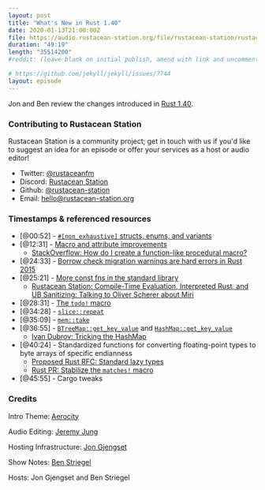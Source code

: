 ```yaml
---
layout: post
title: "What's New in Rust 1.40"
date: 2020-01-13T21:00:00Z
file: https://audio.rustacean-station.org/file/rustacean-station/rustacean-station-e010-rust-1.40.0.mp3
duration: "49:19"
length: "35514200"
#reddit: (leave blank on initial publish, amend with link and uncomment this line after Reddit thread has been posted)

# https://github.com/jekyll/jekyll/issues/7744
layout: episode
---
```


Jon and Ben review the changes introduced in [Rust 1.40](https://blog.rust-lang.org/2019/12/19/Rust-1.40.0.html).

<!--
The episode introduction goes here.
The first paragraph should ideally be short, and is used in various
places as a "short description" for the episode. Any subsequent
paragraphs show up as "expanded description".
-->

### Contributing to Rustacean Station

<!-- You can probably leave this as-is -->

Rustacean Station is a community project; get in touch with us if you'd like to suggest an idea for an episode or offer your services as a host or audio editor!

 - Twitter: [@rustaceanfm](https://twitter.com/rustaceanfm)
 - Discord: [Rustacean Station](https://discord.gg/cHc3Gyc)
 - Github: [@rustacean-station](https://github.com/rustacean-station/)
 - Email: [hello@rustacean-station.org](mailto:hello@rustacean-station.org)

### Timestamps & referenced resources

- [@00:52] - [`#[non_exhaustive]` structs, enums, and variants](https://blog.rust-lang.org/2019/12/19/Rust-1.40.0.html#[non_exhaustive]-structs,-enums,-and-variants)
- [@12:31] - [Macro and attribute improvements](https://blog.rust-lang.org/2019/12/19/Rust-1.40.0.html#macro-and-attribute-improvements)
    - [StackOverflow: How do I create a function-like procedural macro?](https://stackoverflow.com/questions/58922119/how-do-i-create-a-function-like-procedural-macro)
- [@24:33] - [Borrow check migration warnings are hard errors in Rust 2015](https://blog.rust-lang.org/2019/12/19/Rust-1.40.0.html#borrow-check-migration-warnings-are-hard-errors-in-rust-2015)
- [@25:21] - [More const fns in the standard library](https://blog.rust-lang.org/2019/12/19/Rust-1.40.0.html#macro-and-attribute-improvements)
    - [Rustacean Station: Compile-Time Evaluation, Interpreted Rust, and UB Sanitizing: Talking to Oliver Scherer about Miri](https://rustacean-station.org/episode/008-oli-miri/)
- [@28:31] - [The `todo!` macro](https://doc.rust-lang.org/std/macro.todo.html)
- [@34:28] - [`slice::repeat`](https://doc.rust-lang.org/std/primitive.slice.html#method.repeat)
- [@35:09] - [`mem::take`](https://doc.rust-lang.org/std/mem/fn.take.html)
- [@36:55] - [`BTreeMap::get_key_value`](https://doc.rust-lang.org/std/collections/struct.BTreeMap.html#method.get_key_value) and [`HashMap::get_key_value`](https://doc.rust-lang.org/std/collections/struct.HashMap.html#method.get_key_value)
    - [Ivan Dubrov: Tricking the HashMap](http://idubrov.name/rust/2018/06/01/tricking-the-hashmap.html)
- [@40:24] - Standardized functions for converting floating-point types to byte arrays of specific endianness
    - [Proposed Rust RFC: Standard lazy types](https://github.com/rust-lang/rfcs/pull/2788)
    - [Rust PR: Stabilize the `matches!` macro](https://github.com/rust-lang/rust/pull/67659)
- [@45:55] - Cargo tweaks

<!--
In this section, leave timestamped notes of the form:

 - [@HH:MM:SS] - Topic at first timestamp
 - [@HH:MM:SS] - Topic at second timestamp
     - A link to additional material discussed during the preceding topic

-->

### Credits

Intro Theme: [Aerocity](https://twitter.com/AerocityMusic)

Audio Editing: [Jeremy Jung](https://twitter.com/jertype)

Hosting Infrastructure: [Jon Gjengset](https://twitter.com/jonhoo/)

Show Notes: [Ben Striegel](https://twitter.com/bstrie/)

Hosts: Jon Gjengset and Ben Striegel
